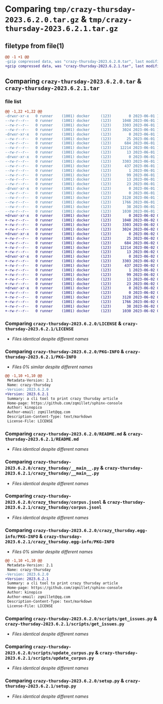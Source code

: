 # Comparing `tmp/crazy-thursday-2023.6.2.0.tar.gz` & `tmp/crazy-thursday-2023.6.2.1.tar.gz`

## filetype from file(1)

```diff
@@ -1 +1 @@
-gzip compressed data, was "crazy-thursday-2023.6.2.0.tar", last modified: Thu Jun  1 17:27:15 2023, max compression
+gzip compressed data, was "crazy-thursday-2023.6.2.1.tar", last modified: Fri Jun  2 05:27:53 2023, max compression
```

## Comparing `crazy-thursday-2023.6.2.0.tar` & `crazy-thursday-2023.6.2.1.tar`

### file list

```diff
@@ -1,22 +1,22 @@
-drwxr-xr-x   0 runner    (1001) docker     (123)        0 2023-06-01 17:27:15.441629 crazy-thursday-2023.6.2.0/
--rw-r--r--   0 runner    (1001) docker     (123)     1048 2023-06-01 17:27:02.000000 crazy-thursday-2023.6.2.0/LICENSE
--rw-r--r--   0 runner    (1001) docker     (123)     3303 2023-06-01 17:27:15.441629 crazy-thursday-2023.6.2.0/PKG-INFO
--rw-r--r--   0 runner    (1001) docker     (123)     3024 2023-06-01 17:27:02.000000 crazy-thursday-2023.6.2.0/README.md
-drwxr-xr-x   0 runner    (1001) docker     (123)        0 2023-06-01 17:27:15.441629 crazy-thursday-2023.6.2.0/crazy_thursday/
--rw-r--r--   0 runner    (1001) docker     (123)       25 2023-06-01 17:27:06.000000 crazy-thursday-2023.6.2.0/crazy_thursday/__init__.py
--rw-r--r--   0 runner    (1001) docker     (123)      684 2023-06-01 17:27:02.000000 crazy-thursday-2023.6.2.0/crazy_thursday/__main__.py
--rw-r--r--   0 runner    (1001) docker     (123)    12214 2023-06-01 17:27:06.000000 crazy-thursday-2023.6.2.0/crazy_thursday/corpus.jsonl
--rw-r--r--   0 runner    (1001) docker     (123)       13 2023-06-01 17:27:02.000000 crazy-thursday-2023.6.2.0/crazy_thursday/requirements.txt
-drwxr-xr-x   0 runner    (1001) docker     (123)        0 2023-06-01 17:27:15.441629 crazy-thursday-2023.6.2.0/crazy_thursday.egg-info/
--rw-r--r--   0 runner    (1001) docker     (123)     3303 2023-06-01 17:27:15.000000 crazy-thursday-2023.6.2.0/crazy_thursday.egg-info/PKG-INFO
--rw-r--r--   0 runner    (1001) docker     (123)      437 2023-06-01 17:27:15.000000 crazy-thursday-2023.6.2.0/crazy_thursday.egg-info/SOURCES.txt
--rw-r--r--   0 runner    (1001) docker     (123)        1 2023-06-01 17:27:15.000000 crazy-thursday-2023.6.2.0/crazy_thursday.egg-info/dependency_links.txt
--rw-r--r--   0 runner    (1001) docker     (123)       99 2023-06-01 17:27:15.000000 crazy-thursday-2023.6.2.0/crazy_thursday.egg-info/entry_points.txt
--rw-r--r--   0 runner    (1001) docker     (123)       13 2023-06-01 17:27:15.000000 crazy-thursday-2023.6.2.0/crazy_thursday.egg-info/requires.txt
--rw-r--r--   0 runner    (1001) docker     (123)       23 2023-06-01 17:27:15.000000 crazy-thursday-2023.6.2.0/crazy_thursday.egg-info/top_level.txt
-drwxr-xr-x   0 runner    (1001) docker     (123)        0 2023-06-01 17:27:15.441629 crazy-thursday-2023.6.2.0/scripts/
--rw-r--r--   0 runner    (1001) docker     (123)        0 2023-06-01 17:27:02.000000 crazy-thursday-2023.6.2.0/scripts/__init__.py
--rw-r--r--   0 runner    (1001) docker     (123)     3128 2023-06-01 17:27:02.000000 crazy-thursday-2023.6.2.0/scripts/get_issues.py
--rw-r--r--   0 runner    (1001) docker     (123)     1766 2023-06-01 17:27:02.000000 crazy-thursday-2023.6.2.0/scripts/update_curpus.py
--rw-r--r--   0 runner    (1001) docker     (123)       38 2023-06-01 17:27:15.441629 crazy-thursday-2023.6.2.0/setup.cfg
--rw-r--r--   0 runner    (1001) docker     (123)     1030 2023-06-01 17:27:02.000000 crazy-thursday-2023.6.2.0/setup.py
+drwxr-xr-x   0 runner    (1001) docker     (123)        0 2023-06-02 05:27:53.558745 crazy-thursday-2023.6.2.1/
+-rw-r--r--   0 runner    (1001) docker     (123)     1048 2023-06-02 05:27:40.000000 crazy-thursday-2023.6.2.1/LICENSE
+-rw-r--r--   0 runner    (1001) docker     (123)     3303 2023-06-02 05:27:53.558745 crazy-thursday-2023.6.2.1/PKG-INFO
+-rw-r--r--   0 runner    (1001) docker     (123)     3024 2023-06-02 05:27:40.000000 crazy-thursday-2023.6.2.1/README.md
+drwxr-xr-x   0 runner    (1001) docker     (123)        0 2023-06-02 05:27:53.558745 crazy-thursday-2023.6.2.1/crazy_thursday/
+-rw-r--r--   0 runner    (1001) docker     (123)       25 2023-06-02 05:27:45.000000 crazy-thursday-2023.6.2.1/crazy_thursday/__init__.py
+-rw-r--r--   0 runner    (1001) docker     (123)      684 2023-06-02 05:27:40.000000 crazy-thursday-2023.6.2.1/crazy_thursday/__main__.py
+-rw-r--r--   0 runner    (1001) docker     (123)    12214 2023-06-02 05:27:44.000000 crazy-thursday-2023.6.2.1/crazy_thursday/corpus.jsonl
+-rw-r--r--   0 runner    (1001) docker     (123)       13 2023-06-02 05:27:40.000000 crazy-thursday-2023.6.2.1/crazy_thursday/requirements.txt
+drwxr-xr-x   0 runner    (1001) docker     (123)        0 2023-06-02 05:27:53.558745 crazy-thursday-2023.6.2.1/crazy_thursday.egg-info/
+-rw-r--r--   0 runner    (1001) docker     (123)     3303 2023-06-02 05:27:53.000000 crazy-thursday-2023.6.2.1/crazy_thursday.egg-info/PKG-INFO
+-rw-r--r--   0 runner    (1001) docker     (123)      437 2023-06-02 05:27:53.000000 crazy-thursday-2023.6.2.1/crazy_thursday.egg-info/SOURCES.txt
+-rw-r--r--   0 runner    (1001) docker     (123)        1 2023-06-02 05:27:53.000000 crazy-thursday-2023.6.2.1/crazy_thursday.egg-info/dependency_links.txt
+-rw-r--r--   0 runner    (1001) docker     (123)       99 2023-06-02 05:27:53.000000 crazy-thursday-2023.6.2.1/crazy_thursday.egg-info/entry_points.txt
+-rw-r--r--   0 runner    (1001) docker     (123)       13 2023-06-02 05:27:53.000000 crazy-thursday-2023.6.2.1/crazy_thursday.egg-info/requires.txt
+-rw-r--r--   0 runner    (1001) docker     (123)       23 2023-06-02 05:27:53.000000 crazy-thursday-2023.6.2.1/crazy_thursday.egg-info/top_level.txt
+drwxr-xr-x   0 runner    (1001) docker     (123)        0 2023-06-02 05:27:53.558745 crazy-thursday-2023.6.2.1/scripts/
+-rw-r--r--   0 runner    (1001) docker     (123)        0 2023-06-02 05:27:40.000000 crazy-thursday-2023.6.2.1/scripts/__init__.py
+-rw-r--r--   0 runner    (1001) docker     (123)     3128 2023-06-02 05:27:40.000000 crazy-thursday-2023.6.2.1/scripts/get_issues.py
+-rw-r--r--   0 runner    (1001) docker     (123)     1766 2023-06-02 05:27:40.000000 crazy-thursday-2023.6.2.1/scripts/update_curpus.py
+-rw-r--r--   0 runner    (1001) docker     (123)       38 2023-06-02 05:27:53.558745 crazy-thursday-2023.6.2.1/setup.cfg
+-rw-r--r--   0 runner    (1001) docker     (123)     1030 2023-06-02 05:27:40.000000 crazy-thursday-2023.6.2.1/setup.py
```

### Comparing `crazy-thursday-2023.6.2.0/LICENSE` & `crazy-thursday-2023.6.2.1/LICENSE`

 * *Files identical despite different names*

### Comparing `crazy-thursday-2023.6.2.0/PKG-INFO` & `crazy-thursday-2023.6.2.1/PKG-INFO`

 * *Files 0% similar despite different names*

```diff
@@ -1,10 +1,10 @@
 Metadata-Version: 2.1
 Name: crazy-thursday
-Version: 2023.6.2.0
+Version: 2023.6.2.1
 Summary: a cli tool to print crazy thursday article
 Home-page: https://github.com/zqmillet/sphinx-console
 Author: kinopico
 Author-email: zqmillet@qq.com
 Description-Content-Type: text/markdown
 License-File: LICENSE
```

### Comparing `crazy-thursday-2023.6.2.0/README.md` & `crazy-thursday-2023.6.2.1/README.md`

 * *Files identical despite different names*

### Comparing `crazy-thursday-2023.6.2.0/crazy_thursday/__main__.py` & `crazy-thursday-2023.6.2.1/crazy_thursday/__main__.py`

 * *Files identical despite different names*

### Comparing `crazy-thursday-2023.6.2.0/crazy_thursday/corpus.jsonl` & `crazy-thursday-2023.6.2.1/crazy_thursday/corpus.jsonl`

 * *Files identical despite different names*

### Comparing `crazy-thursday-2023.6.2.0/crazy_thursday.egg-info/PKG-INFO` & `crazy-thursday-2023.6.2.1/crazy_thursday.egg-info/PKG-INFO`

 * *Files 0% similar despite different names*

```diff
@@ -1,10 +1,10 @@
 Metadata-Version: 2.1
 Name: crazy-thursday
-Version: 2023.6.2.0
+Version: 2023.6.2.1
 Summary: a cli tool to print crazy thursday article
 Home-page: https://github.com/zqmillet/sphinx-console
 Author: kinopico
 Author-email: zqmillet@qq.com
 Description-Content-Type: text/markdown
 License-File: LICENSE
```

### Comparing `crazy-thursday-2023.6.2.0/scripts/get_issues.py` & `crazy-thursday-2023.6.2.1/scripts/get_issues.py`

 * *Files identical despite different names*

### Comparing `crazy-thursday-2023.6.2.0/scripts/update_curpus.py` & `crazy-thursday-2023.6.2.1/scripts/update_curpus.py`

 * *Files identical despite different names*

### Comparing `crazy-thursday-2023.6.2.0/setup.py` & `crazy-thursday-2023.6.2.1/setup.py`

 * *Files identical despite different names*

